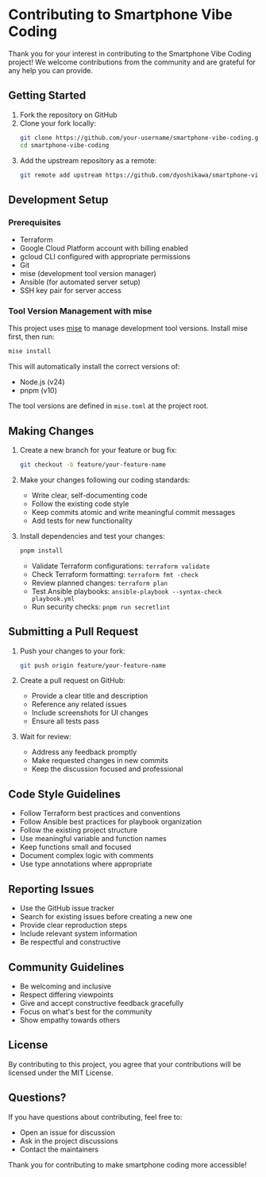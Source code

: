 # Contributing to Smartphone Vibe Coding

Thank you for your interest in contributing to the Smartphone Vibe Coding project! We welcome contributions from the community and are grateful for any help you can provide.

## Getting Started

1. Fork the repository on GitHub
2. Clone your fork locally:
   ```bash
   git clone https://github.com/your-username/smartphone-vibe-coding.git
   cd smartphone-vibe-coding
   ```
3. Add the upstream repository as a remote:
   ```bash
   git remote add upstream https://github.com/dyoshikawa/smartphone-vibe-coding.git
   ```

## Development Setup

### Prerequisites

- Terraform
- Google Cloud Platform account with billing enabled
- gcloud CLI configured with appropriate permissions
- Git
- mise (development tool version manager)
- Ansible (for automated server setup)
- SSH key pair for server access

### Tool Version Management with mise

This project uses [mise](https://mise.jdx.dev/) to manage development tool versions. Install mise first, then run:

```bash
mise install
```

This will automatically install the correct versions of:
- Node.js (v24)
- pnpm (v10)

The tool versions are defined in `mise.toml` at the project root.

## Making Changes

1. Create a new branch for your feature or bug fix:
   ```bash
   git checkout -b feature/your-feature-name
   ```

2. Make your changes following our coding standards:
   - Write clear, self-documenting code
   - Follow the existing code style
   - Keep commits atomic and write meaningful commit messages
   - Add tests for new functionality

3. Install dependencies and test your changes:
   ```bash
   pnpm install
   ```
   - Validate Terraform configurations: `terraform validate`
   - Check Terraform formatting: `terraform fmt -check`
   - Review planned changes: `terraform plan`
   - Test Ansible playbooks: `ansible-playbook --syntax-check playbook.yml`
   - Run security checks: `pnpm run secretlint`

## Submitting a Pull Request

1. Push your changes to your fork:
   ```bash
   git push origin feature/your-feature-name
   ```

2. Create a pull request on GitHub:
   - Provide a clear title and description
   - Reference any related issues
   - Include screenshots for UI changes
   - Ensure all tests pass

3. Wait for review:
   - Address any feedback promptly
   - Make requested changes in new commits
   - Keep the discussion focused and professional

## Code Style Guidelines

- Follow Terraform best practices and conventions
- Follow Ansible best practices for playbook organization
- Follow the existing project structure
- Use meaningful variable and function names
- Keep functions small and focused
- Document complex logic with comments
- Use type annotations where appropriate

## Reporting Issues

- Use the GitHub issue tracker
- Search for existing issues before creating a new one
- Provide clear reproduction steps
- Include relevant system information
- Be respectful and constructive

## Community Guidelines

- Be welcoming and inclusive
- Respect differing viewpoints
- Give and accept constructive feedback gracefully
- Focus on what's best for the community
- Show empathy towards others

## License

By contributing to this project, you agree that your contributions will be licensed under the MIT License.

## Questions?

If you have questions about contributing, feel free to:
- Open an issue for discussion
- Ask in the project discussions
- Contact the maintainers

Thank you for contributing to make smartphone coding more accessible!